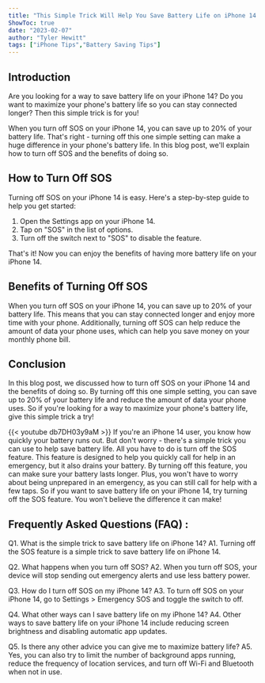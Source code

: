 ```yaml
---
title: "This Simple Trick Will Help You Save Battery Life on iPhone 14 - You Won't Believe What Happens When You Turn Off SOS!"
ShowToc: true 
date: "2023-02-07"
author: "Tyler Hewitt" 
tags: ["iPhone Tips","Battery Saving Tips"]
---
```

## Introduction

Are you looking for a way to save battery life on your iPhone 14? Do you want to maximize your phone's battery life so you can stay connected longer? Then this simple trick is for you! 

When you turn off SOS on your iPhone 14, you can save up to 20% of your battery life. That's right - turning off this one simple setting can make a huge difference in your phone's battery life. In this blog post, we'll explain how to turn off SOS and the benefits of doing so. 

## How to Turn Off SOS

Turning off SOS on your iPhone 14 is easy. Here's a step-by-step guide to help you get started:

1. Open the Settings app on your iPhone 14. 
2. Tap on "SOS" in the list of options. 
3. Turn off the switch next to "SOS" to disable the feature. 

That's it! Now you can enjoy the benefits of having more battery life on your iPhone 14. 

## Benefits of Turning Off SOS

When you turn off SOS on your iPhone 14, you can save up to 20% of your battery life. This means that you can stay connected longer and enjoy more time with your phone. Additionally, turning off SOS can help reduce the amount of data your phone uses, which can help you save money on your monthly phone bill. 

## Conclusion

In this blog post, we discussed how to turn off SOS on your iPhone 14 and the benefits of doing so. By turning off this one simple setting, you can save up to 20% of your battery life and reduce the amount of data your phone uses. So if you're looking for a way to maximize your phone's battery life, give this simple trick a try!

{{< youtube db7DH03y9aM >}} 
If you're an iPhone 14 user, you know how quickly your battery runs out. But don't worry - there's a simple trick you can use to help save battery life. All you have to do is turn off the SOS feature. This feature is designed to help you quickly call for help in an emergency, but it also drains your battery. By turning off this feature, you can make sure your battery lasts longer. Plus, you won't have to worry about being unprepared in an emergency, as you can still call for help with a few taps. So if you want to save battery life on your iPhone 14, try turning off the SOS feature. You won't believe the difference it can make!

## Frequently Asked Questions (FAQ) :
Q1. What is the simple trick to save battery life on iPhone 14?
A1. Turning off the SOS feature is a simple trick to save battery life on iPhone 14.

Q2. What happens when you turn off SOS?
A2. When you turn off SOS, your device will stop sending out emergency alerts and use less battery power.

Q3. How do I turn off SOS on my iPhone 14?
A3. To turn off SOS on your iPhone 14, go to Settings > Emergency SOS and toggle the switch to off.

Q4. What other ways can I save battery life on my iPhone 14?
A4. Other ways to save battery life on your iPhone 14 include reducing screen brightness and disabling automatic app updates.

Q5. Is there any other advice you can give me to maximize battery life?
A5. Yes, you can also try to limit the number of background apps running, reduce the frequency of location services, and turn off Wi-Fi and Bluetooth when not in use.


